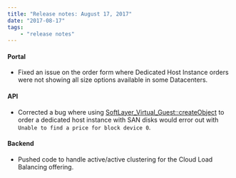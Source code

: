 ```yaml
---
title: "Release notes: August 17, 2017"
date: "2017-08-17"
tags:
    - "release notes"
---
```


#### Portal
+ Fixed an issue on the order form where Dedicated Host Instance orders were not showing all size options available in some Datacenters.

#### API
+ Corrected a bug where using [SoftLayer_Virtual_Guest::createObject](http://sldn.softlayer.com/reference/services/softlayer_virtual_guest/createobject) to order a dedicated host instance with SAN disks would error out with `Unable to find a price for block device 0`. 

#### Backend
+ Pushed code to handle active/active clustering for the Cloud Load Balancing offering. 